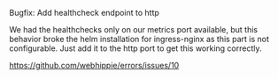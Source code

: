 Bugfix: Add healthcheck endpoint to http

We had the healthchecks only on our metrics port available, but this behavior
broke the helm installation for ingress-nginx as this part is not configurable.
Just add it to the http port to get this working correctly.

https://github.com/webhippie/errors/issues/10
